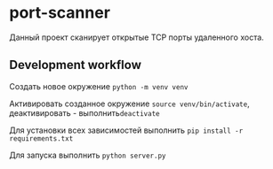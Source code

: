 # port-scanner
Данный проект сканирует открытые TCP порты удаленного хоста.

## Development workflow
Создать новое окружение `python -m venv venv`

Активировать созданное окружение `source venv/bin/activate`, деактивировать - выполнить`deactivate` 

Для установки всех зависимостей выполнить `pip install -r requirements.txt`

Для запуска выполнить `python server.py`
